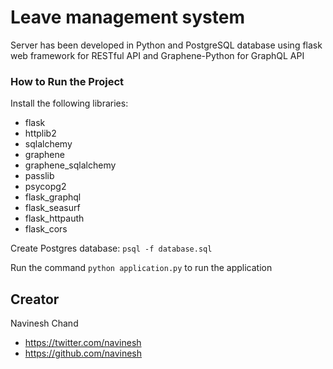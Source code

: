 # Leave management system

Server has been developed in Python and PostgreSQL database using flask web framework for RESTful API and Graphene-Python for GraphQL API

### How to Run the Project

Install the following libraries:

* flask
* httplib2
* sqlalchemy
* graphene
* graphene_sqlalchemy
* passlib
* psycopg2
* flask_graphql
* flask_seasurf
* flask_httpauth
* flask_cors

Create Postgres database:
`psql -f database.sql`

Run the command `python application.py` to run the application

## Creator
Navinesh Chand
* https://twitter.com/navinesh
* https://github.com/navinesh
